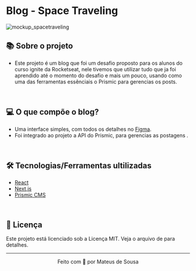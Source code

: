 # Blog - Space Traveling

![mockup_spacetraveling](https://user-images.githubusercontent.com/54694745/126853660-e0409a13-b646-4985-a946-3cba8f5b154c.png)

## 📚 Sobre o projeto

* Este projeto é um blog que foi um desafio proposto para os alunos do curso ignite da Rocketseat, nele tivemos que utilizar tudo que ja foi aprendido até o momento do desafio e mais um pouco, usando como uma das ferramentas essênciais o Prismic para gerencias os posts.

&nbsp;

## 💻 O que compõe o blog?

* Uma interface simples, com todos os detalhes no [Figma](https://www.figma.com/file/0Y26j0tf1K2WB5c1ja5hov/Desafios-M%C3%B3dulo-3-ReactJS?node-id=0%3A1).
* Foi integrado ao projeto a API do Prismic, para gerencias as postagens .

&nbsp;

## 🛠️ Tecnologias/Ferramentas ultilizadas

* [React](https://pt-br.reactjs.org/E)
* [Next.js](https://nextjs.org/)
* [Prismic CMS](https://prismic.io/)



&nbsp;

## 📝 Licença

Este projeto está licenciado sob a Licença MIT. Veja o arquivo de  para detalhes.


---

<p align="center">Feito com 💖 por Mateus de Sousa</p>




